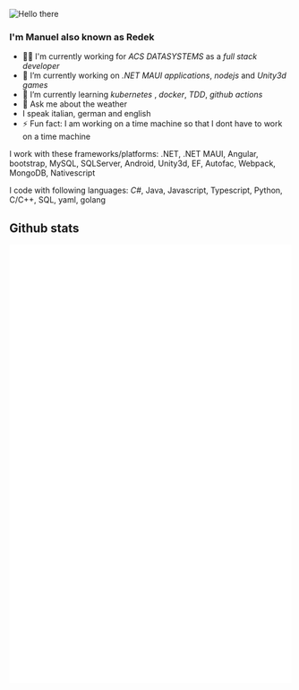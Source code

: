 ![Hello there](https://media.tenor.com/p5q73vRBB5sAAAAC/obiwan-hellothere.gif)

### I'm Manuel also known as Redek

- 👨‍💼 I'm currently working for *ACS DATASYSTEMS* as a *full stack developer*
- 🔭 I’m currently working on *.NET MAUI applications*, *nodejs* and *Unity3d games*
- 🌱 I’m currently learning *kubernetes* , *docker*, *TDD*, *github actions*
- 💬 Ask me about the weather
- I speak italian, german and english
- ⚡ Fun fact: I am working on a time machine so that I dont have to work on a time machine

I work with these frameworks/platforms: .NET, .NET MAUI, Angular, bootstrap, MySQL, SQLServer, Android, Unity3d, EF, Autofac, Webpack, MongoDB, Nativescript

I code with following languages: *C#*, Java, Javascript, Typescript, Python, C/C++, SQL, yaml, golang


## Github stats
![Redek's github stats](https://github.com/redek91/redek91/blob/main/github-metrics.svg)
